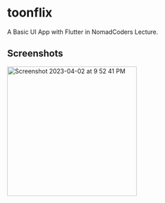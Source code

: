 # toonflix

A Basic UI App with Flutter in NomadCoders Lecture.

## Screenshots

<img width="300" alt="Screenshot 2023-04-02 at 9 52 41 PM" src="https://user-images.githubusercontent.com/64528476/229357259-5680bbfa-e80f-4e2c-8acb-dab4f8777bc2.png">
